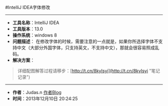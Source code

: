 #IntelliJ IDEA字体修改

---

* **工具名称**：IntelliJ IDEA
* **工具版本**：13.0
* **操作系统**：windows 8
* **问题描述**：
在修改字体的时候，需要注意的一点就是，如果你所选择字体不支持中文（大部分外国字体，只支持英文，不支持中文），那就会很容易照成乱码。
* **解决方案**：

>详细配图解答过程请移步：[http://t.cn/8kyIsyi](http://t.cn/8kyIsyi "笔记记录")

---

* **作者**：Judas.n [作者Blog](http://www.YouMeek.com "个人博客")
* **时间**：2013年12月10日 20:24:25
